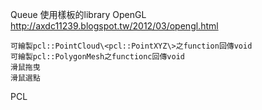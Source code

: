 Queue
	使用樣板的library
OpenGL	http://axdc11239.blogspot.tw/2012/03/opengl.html
	
	可繪製pcl::PointCloud\<pcl::PointXYZ\>之function回傳void
	可繪製pcl::PolygonMesh之functionc回傳void
	滑鼠拖曳
	滑鼠選點
PCL
	